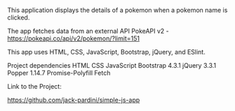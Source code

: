 This application displays the details of a pokemon when a pokemon name is clicked.

The app fetches data from an external API PokeAPI v2 - https://pokeapi.co/api/v2/pokemon/?limit=151

This app uses HTML, CSS, JavaScript, Bootstrap, jQuery, and ESlint.

Project dependencies 
  HTML
  CSS
  JavaScript
  Bootstrap 4.3.1
  jQuery 3.3.1
  Popper 1.14.7
  Promise-Polyfill
  Fetch

Link to the Project:

https://github.com/jack-pardini/simple-js-app
